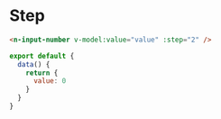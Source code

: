 # Step

```html
<n-input-number v-model:value="value" :step="2" />
```

```js
export default {
  data() {
    return {
      value: 0
    }
  }
}
```
